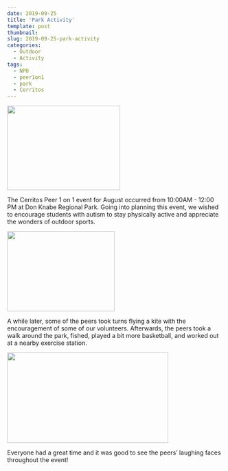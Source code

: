 ```yaml
---
date: 2019-09-25
title: 'Park Activity'
template: post
thumbnail:
slug: 2019-09-25-park-activity
categories:
  - Outdoor
  - Activity
tags:
  - NPO
  - peer1on1
  - park
  - Cerritos
---
```

<img class=" alignleft" style="max-width: 100%;" src="https://cdn.discordapp.com/attachments/495451359039062052/629172613914034196/image0.jpg" width="263" height="197" />

The Cerritos Peer 1 on 1 event for August occurred from 10:00AM - 12:00 PM at Don Knabe Regional Park. Going into planning this event, we wished to encourage students with autism to stay physically active and appreciate the wonders of outdoor sports.

<img class=" alignright" style="max-width: 100%;" src="https://cdn.discordapp.com/attachments/495451359039062052/629172620356747265/image0.jpg" width="250" height="187" />

A while later, some of the peers took turns flying a kite with the encouragement of some of our volunteers. Afterwards, the peers took a walk around the park, fished, played a bit more basketball, and worked out at a nearby exercise station.

<img class=" alignleft" style="max-width: 100%;" src="https://cdn.discordapp.com/attachments/495451359039062052/629172632348131328/image0.jpg" width="375" height="211" />

Everyone had a great time and it was good to see the peers’ laughing faces throughout the event!